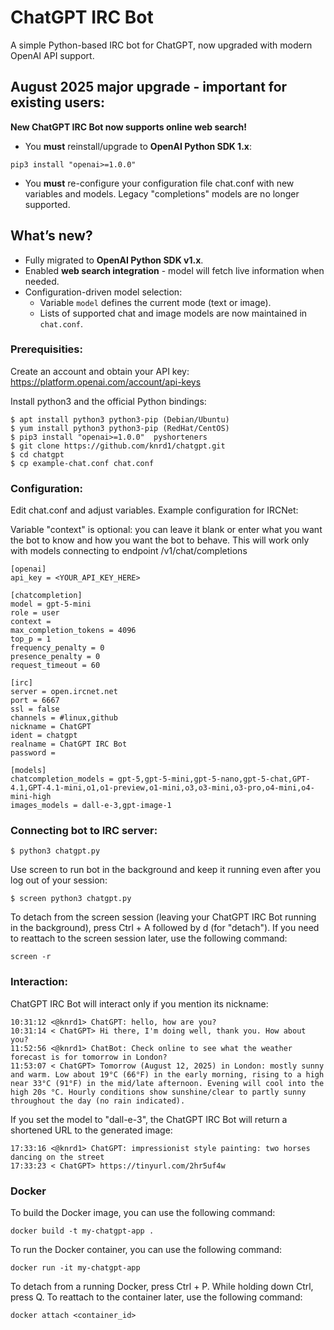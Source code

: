 # ChatGPT IRC Bot

A simple Python-based IRC bot for ChatGPT, now upgraded with modern OpenAI API support.

## August 2025 major upgrade - important for existing users:

**New ChatGPT IRC Bot now supports online web search!**

- You **must** reinstall/upgrade to **OpenAI Python SDK 1.x**:
 ```
pip3 install "openai>=1.0.0"
```
- You **must** re-configure your configuration file chat.conf with new variables and models. Legacy "completions" models are no longer supported.

## What’s new?

- Fully migrated to **OpenAI Python SDK v1.x**.
- Enabled **web search integration** - model will fetch live information when needed.
- Configuration-driven model selection:
  - Variable `model` defines the current mode (text or image).
  - Lists of supported chat and image models are now maintained in `chat.conf`.

### Prerequisities:

Create an account and obtain your API key: https://platform.openai.com/account/api-keys

Install python3 and the official Python bindings:
```
$ apt install python3 python3-pip (Debian/Ubuntu)
$ yum install python3 python3-pip (RedHat/CentOS)
$ pip3 install "openai>=1.0.0"  pyshorteners
$ git clone https://github.com/knrd1/chatgpt.git
$ cd chatgpt
$ cp example-chat.conf chat.conf
```
### Configuration:

Edit chat.conf and adjust variables. Example configuration for IRCNet:

Variable "context" is optional: you can leave it blank or enter what you want the bot to know and how you want the bot to behave. This will work only with models connecting to endpoint /v1/chat/completions

```
[openai]
api_key = <YOUR_API_KEY_HERE>

[chatcompletion]
model = gpt-5-mini
role = user
context = 
max_completion_tokens = 4096
top_p = 1
frequency_penalty = 0
presence_penalty = 0
request_timeout = 60

[irc]
server = open.ircnet.net
port = 6667
ssl = false
channels = #linux,github
nickname = ChatGPT
ident = chatgpt
realname = ChatGPT IRC Bot
password = 

[models]
chatcompletion_models = gpt-5,gpt-5-mini,gpt-5-nano,gpt-5-chat,GPT-4.1,GPT-4.1-mini,o1,o1-preview,o1-mini,o3,o3-mini,o3-pro,o4-mini,o4-mini-high
images_models = dall-e-3,gpt-image-1

```
### Connecting bot to IRC server:
```
$ python3 chatgpt.py
```
Use screen to run bot in the background and keep it running even after you log out of your session:
```
$ screen python3 chatgpt.py
```
To detach from the screen session (leaving your ChatGPT IRC Bot running in the background), press Ctrl + A followed by d (for "detach").
If you need to reattach to the screen session later, use the following command:
```
screen -r
```
### Interaction:
ChatGPT IRC Bot will interact only if you mention its nickname:
```
10:31:12 <@knrd1> ChatGPT: hello, how are you?
10:31:14 < ChatGPT> Hi there, I'm doing well, thank you. How about you?
11:52:56 <@knrd1> ChatBot: Check online to see what the weather forecast is for tomorrow in London?
11:53:07 < ChatGPT> Tomorrow (August 12, 2025) in London: mostly sunny and warm. Low about 19°C (66°F) in the early morning, rising to a high near 33°C (91°F) in the mid/late afternoon. Evening will cool into the high 20s °C. Hourly conditions show sunshine/clear to partly sunny throughout the day (no rain indicated).

```
If you set the model to "dall-e-3", the ChatGPT IRC Bot will return a shortened URL to the generated image:
```
17:33:16 <@knrd1> ChatGPT: impressionist style painting: two horses dancing on the street
17:33:23 < ChatGPT> https://tinyurl.com/2hr5uf4w
```
### Docker

To build the Docker image, you can use the following command:
```
docker build -t my-chatgpt-app .
```
To run the Docker container, you can use the following command:
```
docker run -it my-chatgpt-app
```
To detach from a running Docker, press Ctrl + P. While holding down Ctrl, press Q.
To reattach to the container later, use the following command:
```
docker attach <container_id>
```
